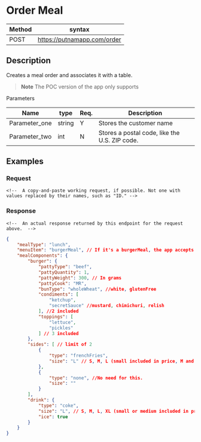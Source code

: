# Order Meal

Method | syntax
----- | ----------
POST | https://putnamapp.com/order


## Description

Creates a meal order and associates it with a table.

> **Note**
> The POC version of the app only supports 

Parameters

Name | type | Req. | Description
---- | ----- | ----- | --------------------
Parameter_one | string | Y |  Stores the customer name
Parameter_two | int  | N | Stores a postal code, like the U.S. ZIP code.

<!-- Replace the two example rows and include rows for all your parameters. -->
<!-- If one of the parameters has a set of sub-parameters, create a table or bulleted list for that, but proceed with caution. If the API is complex, there might be an easier way to do your reference section than writing markup by hand. -->

## Examples

### Request

```HTTP
<!--  A copy-and-paste working request, if possible. Not one with values replaced by their names, such as "ID." -->

```

<!-- Follow with comments to explain what each part of the request is doing -->

### Response

```HTTP
<!--  An actual response returned by this endpoint for the request above.  -->

```

<!-- Write a comment explaining the response, if it would be helpful. For a response with a complicated schema, create a table like the one used above for the request.  -->

```JSON
{
    "mealType": "lunch",
    "menuItem": "burgerMeal", // If it's a burgerMeal, the app accepts the following in the "mealComponents" section (burger (required), sides (optional), drink(optional))
    "mealComponents": {
        "burger": {
            "pattyType": "beef",
            "pattyQuantity": 1,
            "pattyWeight": 300, // In grams
            "pattyCook": "MR",
            "bunType": "wholeWheat", //white, glutenFree
            "condiments": [
                "ketchup",
                "secretSauce" //mustard, chimichuri, relish
            ], //2 included
            "toppings": [
                "lettuce",
                "pickles"
            ] // 3 included
        },
        "sides": [ // limit of 2
            {
                "type": "frenchFries",
                "size": "L" // S, M, L (small included in price, M and L add to price)
            },
            {
                "type": "none", //No need for this.
                "size": ""
            }
        ],
        "drink": {
            "type": "coke",
            "size": "L", // S, M, L, XL (small or medium included in price, L, XL add to price)
            "ice": true
        }
    }
}
```
